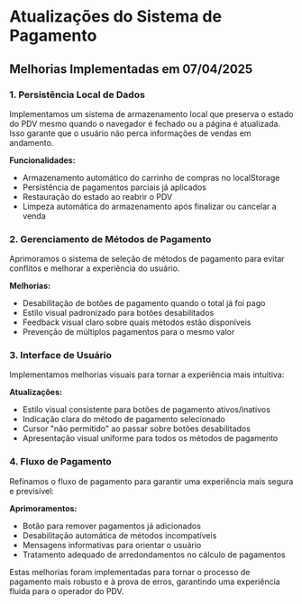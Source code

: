 # Atualizações do Sistema de Pagamento

## Melhorias Implementadas em 07/04/2025

### 1. Persistência Local de Dados
Implementamos um sistema de armazenamento local que preserva o estado do PDV mesmo quando o navegador é fechado ou a página é atualizada. Isso garante que o usuário não perca informações de vendas em andamento.

**Funcionalidades:**
- Armazenamento automático do carrinho de compras no localStorage
- Persistência de pagamentos parciais já aplicados
- Restauração do estado ao reabrir o PDV
- Limpeza automática do armazenamento após finalizar ou cancelar a venda

### 2. Gerenciamento de Métodos de Pagamento
Aprimoramos o sistema de seleção de métodos de pagamento para evitar conflitos e melhorar a experiência do usuário.

**Melhorias:**
- Desabilitação de botões de pagamento quando o total já foi pago
- Estilo visual padronizado para botões desabilitados
- Feedback visual claro sobre quais métodos estão disponíveis
- Prevenção de múltiplos pagamentos para o mesmo valor

### 3. Interface de Usuário
Implementamos melhorias visuais para tornar a experiência mais intuitiva:

**Atualizações:**
- Estilo visual consistente para botões de pagamento ativos/inativos
- Indicação clara do método de pagamento selecionado
- Cursor "não permitido" ao passar sobre botões desabilitados
- Apresentação visual uniforme para todos os métodos de pagamento

### 4. Fluxo de Pagamento
Refinamos o fluxo de pagamento para garantir uma experiência mais segura e previsível:

**Aprimoramentos:**
- Botão para remover pagamentos já adicionados
- Desabilitação automática de métodos incompatíveis
- Mensagens informativas para orientar o usuário
- Tratamento adequado de arredondamentos no cálculo de pagamentos

Estas melhorias foram implementadas para tornar o processo de pagamento mais robusto e à prova de erros, garantindo uma experiência fluida para o operador do PDV.

